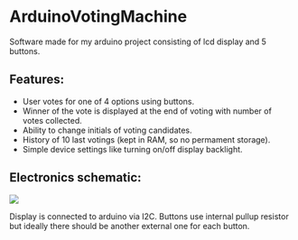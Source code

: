 # ArduinoVotingMachine

Software made for my arduino project consisting of lcd display and 5 buttons.

## Features:
<ul>
<li>User votes for one of 4 options using buttons.</li>
<li>Winner of the vote is displayed at the end of voting with number of votes collected.</li>
<li>Ability to change initials of voting candidates.</li>
<li>History of 10 last votings (kept in RAM, so no permament storage).</li>
<li>Simple device settings like turning on/off display backlight.</li>
</ul>

## Electronics schematic:
<img src="https://user-images.githubusercontent.com/62482303/236430248-c152ab92-6724-4dde-8652-431db9cafa4b.png">

Display is connected to arduino via I2C. Buttons use internal pullup resistor but ideally there should be another external one for each button.

